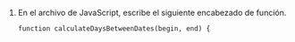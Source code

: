 1. En el archivo de JavaScript, escribe el siguiente encabezado de función.

    ```javascript{:copy}
    function calculateDaysBetweenDates(begin, end) {
    ```
    

